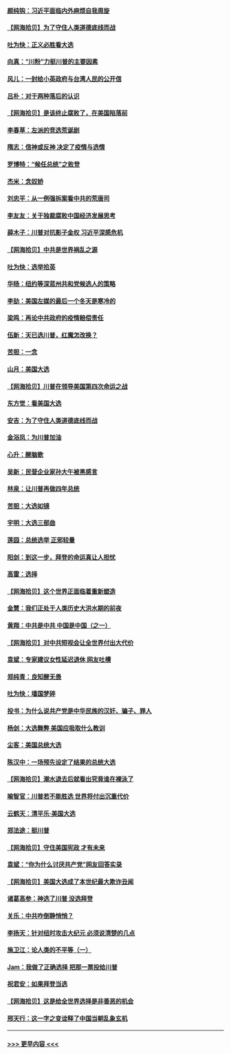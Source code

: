 #### [颜纯钩：习近平面临内外麻烦自我周旋](../pages/nsc993/n12563356.md?t=11210351) 
#### [【网海拾贝】为了守住人类道德底线而战](../pages/nsc993/n12562542.md?t=11210351) 
#### [吐为快：正义必胜看大选](../pages/nsc993/n12561967.md?t=11210351) 
#### [向真：“川粉”力挺川普的主要因素](../pages/nsc993/n12560774.md?t=11210351) 
#### [风儿：一封给小英政府与台湾人民的公开信](../pages/nsc993/n12560581.md?t=11210351) 
#### [吕朴：对于两种落后的认识](../pages/nsc993/n12560492.md?t=11210351) 
#### [【网海拾贝】是该终止腐败了，在美国陷落前](../pages/nsc993/n12559936.md?t=11210351) 
#### [李春草：左派的竞选荒诞剧](../pages/nsc993/n12558380.md?t=11210351) 
#### [隋志：信神或反神 决定了疫情与选情](../pages/nsc993/n12558255.md?t=11210351) 
#### [罗博特：“候任总统”之败登](../pages/nsc993/n12558189.md?t=11210351) 
#### [杰米：念奴娇](../pages/nsc993/n12558174.md?t=11210351) 
#### [刘忠平：从一例强拆案看中共的荒唐司](../pages/nsc993/n12558036.md?t=11210351) 
#### [李友友：关于独裁腐败中国经济发展思考](../pages/nsc993/n12558004.md?t=11210351) 
#### [薛木子：川普对抗影子金权 习近平深感危机](../pages/nsc993/n12557342.md?t=11210351) 
#### [【网海拾贝】中共是世界祸乱之源](../pages/nsc993/n12555353.md?t=11210351) 
#### [吐为快：选举拾英](../pages/nsc993/n12555041.md?t=11210351) 
#### [华旸：纽约等深蓝州共和党候选人的策略](../pages/nsc993/n12554309.md?t=11210351) 
#### [李劼：美国左媒的最后一个冬天是寒冷的](../pages/nsc993/n12552947.md?t=11210351) 
#### [梁鸣：再论中共政府的疫情赔偿责任](../pages/nsc993/n12553012.md?t=11210351) 
#### [伍新：天已选川普，红魔怎改换？](../pages/nsc993/n12552970.md?t=11210351) 
#### [苦胆：一念](../pages/nsc993/n12552957.md?t=11210351) 
#### [山月：美国大选](../pages/nsc993/n12552446.md?t=11210351) 
#### [【网海拾贝】川普在领导美国第四次命运之战](../pages/nsc993/n12551973.md?t=11210351) 
#### [东方觉：看美国大选](../pages/nsc993/n12551647.md?t=11210351) 
#### [安吉：为了守住人类道德底线而战](../pages/nsc993/n12551111.md?t=11210351) 
#### [金浴凤：为川普加油](../pages/nsc993/n12551085.md?t=11210351) 
#### [心升：醒脑歌](../pages/nsc993/n12550984.md?t=11210351) 
#### [吴新：民营企业家孙大午被黑感言](../pages/nsc993/n12550656.md?t=11210351) 
#### [林泉：让川普再做四年总统](../pages/nsc993/n12550640.md?t=11210351) 
#### [苦胆：大选如镜](../pages/nsc993/n12550630.md?t=11210351) 
#### [宇明：大选三部曲](../pages/nsc993/n12550603.md?t=11210351) 
#### [莲园：总统选举 正邪较量](../pages/nsc993/n12550594.md?t=11210351) 
#### [阳剑：到这一步，拜登的命运真让人担忧](../pages/nsc993/n12549093.md?t=11210351) 
#### [高雷：选择](../pages/nsc993/n12549087.md?t=11210351) 
#### [【网海拾贝】这个世界正面临着重新塑造](../pages/nsc993/n12548326.md?t=11210351) 
#### [金慧：我们正处于人类历史大洪水期的前夜](../pages/nsc993/n12547914.md?t=11210351) 
#### [黄翔：中共是中共 中国是中国（之一）](../pages/nsc993/n12547576.md?t=11210351) 
#### [【网海拾贝】对中共短视会让全世界付出大代价](../pages/nsc993/n12546043.md?t=11210351) 
#### [袁斌：专家建议女性延迟退休 网友吐槽](../pages/nsc993/n12545424.md?t=11210351) 
#### [郑纯青：良知醒无畏](../pages/nsc993/n12545394.md?t=11210351) 
#### [吐为快：墙国梦碎](../pages/nsc993/n12545309.md?t=11210351) 
#### [投书：为什么说共产党是中华民族的汉奸、骗子、罪人](../pages/nsc993/n12545089.md?t=11210351) 
#### [杨剑：大选舞弊 美国应吸取什么教训](../pages/nsc993/n12543937.md?t=11210351) 
#### [尘客：美国总统大选](../pages/nsc993/n12543828.md?t=11210351) 
#### [陈汉中：一场预先设定了结果的总统大选](../pages/nsc993/n12543564.md?t=11210351) 
#### [【网海拾贝】潮水退去后就看出究竟谁在裸泳了](../pages/nsc993/n12543321.md?t=11210351) 
#### [喻智官：川普若不能胜选 世界将付出沉重代价](../pages/nsc993/n12541352.md?t=11210351) 
#### [云鹤天：清平乐‧美国大选](../pages/nsc993/n12540916.md?t=11210351) 
#### [郑法途：挺川普](../pages/nsc993/n12540898.md?t=11210351) 
#### [【网海拾贝】守住美国宪政 才有未来](../pages/nsc993/n12540423.md?t=11210351) 
#### [袁斌：“你为什么讨厌共产党”网友回答实录](../pages/nsc993/n12540208.md?t=11210351) 
#### [【网海拾贝】美国大选成了本世纪最大欺诈丑闻](../pages/nsc993/n12538029.md?t=11210351) 
#### [诸葛高参：神选了川普 没选拜登](../pages/nsc993/n12537664.md?t=11210351) 
#### [关乐：中共咋倒静悄悄？](../pages/nsc993/n12537615.md?t=11210351) 
#### [李扬天：针对纽时攻击大纪元 必须说清楚的几点](../pages/nsc993/n12536001.md?t=11210351) 
#### [施卫江：论人类的不平等（一）](../pages/nsc993/n12535700.md?t=11210351) 
#### [Jam：我做了正确选择 把那一票投给川普](../pages/nsc993/n12535743.md?t=11210351) 
#### [祝君安：如果拜登当选](../pages/nsc993/n12535726.md?t=11210351) 
#### [【网海拾贝】这是给全世界选择是非善恶的机会](../pages/nsc993/n12535061.md?t=11210351) 
#### [邢天行：这一字之变诠释了中国当朝乱象玄机](../pages/nsc993/n12533446.md?t=11210351) 

----
#### [ >>> 更早内容 <<< ](../indexes/nsc993-earlier.md)
